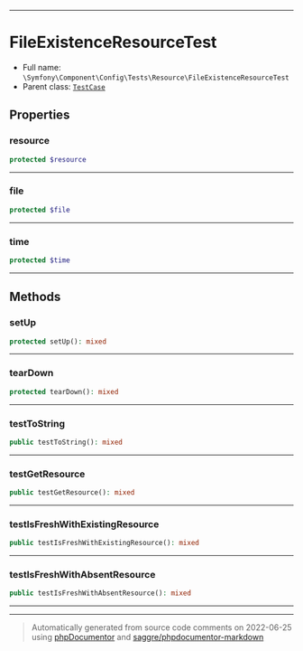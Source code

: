 ***

# FileExistenceResourceTest





* Full name: `\Symfony\Component\Config\Tests\Resource\FileExistenceResourceTest`
* Parent class: [`TestCase`](../../../../../PHPUnit/Framework/TestCase.md)



## Properties


### resource



```php
protected $resource
```






***

### file



```php
protected $file
```






***

### time



```php
protected $time
```






***

## Methods


### setUp



```php
protected setUp(): mixed
```











***

### tearDown



```php
protected tearDown(): mixed
```











***

### testToString



```php
public testToString(): mixed
```











***

### testGetResource



```php
public testGetResource(): mixed
```











***

### testIsFreshWithExistingResource



```php
public testIsFreshWithExistingResource(): mixed
```











***

### testIsFreshWithAbsentResource



```php
public testIsFreshWithAbsentResource(): mixed
```











***


***
> Automatically generated from source code comments on 2022-06-25 using [phpDocumentor](http://www.phpdoc.org/) and [saggre/phpdocumentor-markdown](https://github.com/Saggre/phpDocumentor-markdown)
